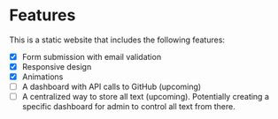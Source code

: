 # Features

This is a static website that includes the following features:

- [x] Form submission with email validation
- [x] Responsive design
- [x] Animations
- [ ] A dashboard with API calls to GitHub (upcoming)
- [ ] A centralized way to store all text (upcoming). Potentially creating a
      specific dashboard for admin to control all text from there.

